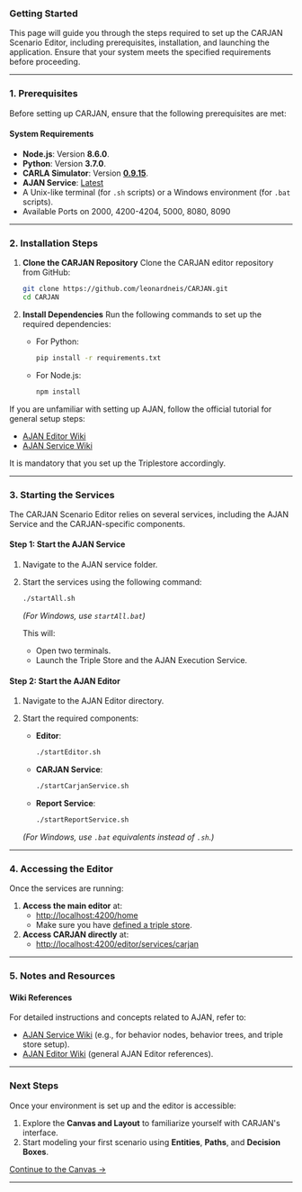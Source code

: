 ### **Getting Started**

This page will guide you through the steps required to set up the CARJAN Scenario Editor, including prerequisites, installation, and launching the application. Ensure that your system meets the specified requirements before proceeding.

---

### **1. Prerequisites**

Before setting up CARJAN, ensure that the following prerequisites are met:

#### **System Requirements**

- **Node.js**: Version **8.6.0**.
- **Python**: Version **3.7.0**.
- **CARLA Simulator**: Version [**0.9.15**](https://carla.readthedocs.io/en/0.9.15/start_quickstart/).
- **AJAN Service**: [Latest](https://github.com/aantakli/AJAN-service)
- A Unix-like terminal (for `.sh` scripts) or a Windows environment (for `.bat` scripts).
- Available Ports on 2000, 4200-4204, 5000, 8080, 8090

---

### **2. Installation Steps**

1. **Clone the CARJAN Repository**
   Clone the CARJAN editor repository from GitHub:

   ```bash
   git clone https://github.com/leonardneis/CARJAN.git
   cd CARJAN
   ```

2. **Install Dependencies**
   Run the following commands to set up the required dependencies:
   - For Python:
     ```bash
     pip install -r requirements.txt
     ```
   - For Node.js:
     ```bash
     npm install
     ```

If you are unfamiliar with setting up AJAN, follow the official tutorial for general setup steps:

- [AJAN Editor Wiki](https://github.com/aantakli/AJAN-editor#readme)
- [AJAN Service Wiki](https://github.com/aantakli/AJAN-service#readme)

It is mandatory that you set up the Triplestore accordingly.

---

### **3. Starting the Services**

The CARJAN Scenario Editor relies on several services, including the AJAN Service and the CARJAN-specific components.

#### **Step 1: Start the AJAN Service**

1. Navigate to the AJAN service folder.
2. Start the services using the following command:

   ```bash
   ./startAll.sh
   ```

   _(For Windows, use `startAll.bat`)_

   This will:

   - Open two terminals.
   - Launch the Triple Store and the AJAN Execution Service.

#### **Step 2: Start the AJAN Editor**

1. Navigate to the AJAN Editor directory.
2. Start the required components:

   - **Editor**:
     ```bash
     ./startEditor.sh
     ```
   - **CARJAN Service**:
     ```bash
     ./startCarjanService.sh
     ```
   - **Report Service**:
     ```bash
     ./startReportService.sh
     ```

   _(For Windows, use `.bat` equivalents instead of `.sh`.)_

---

### **4. Accessing the Editor**

Once the services are running:

1. **Access the main editor** at:
   - [http://localhost:4200/home](http://localhost:4200/home)
   - Make sure you have [defined a triple store](https://github.com/aantakli/AJAN-editor?tab=readme-ov-file#interaction-with-ajan-service).
2. **Access CARJAN directly** at:
   - [http://localhost:4200/editor/services/carjan](http://localhost:4200/editor/services/carjan)

---

### **5. Notes and Resources**

#### **Wiki References**

For detailed instructions and concepts related to AJAN, refer to:

- [AJAN Service Wiki](https://github.com/aantakli/AJAN-service/wiki) (e.g., for behavior nodes, behavior trees, and triple store setup).
- [AJAN Editor Wiki](https://github.com/aantakli/AJAN-editor/wiki) (general AJAN Editor references).

---

### **Next Steps**

Once your environment is set up and the editor is accessible:

1. Explore the **Canvas and Layout** to familiarize yourself with CARJAN's interface.
2. Start modeling your first scenario using **Entities**, **Paths**, and **Decision Boxes**.

[Continue to the Canvas →](wiki/Canvas)

---
